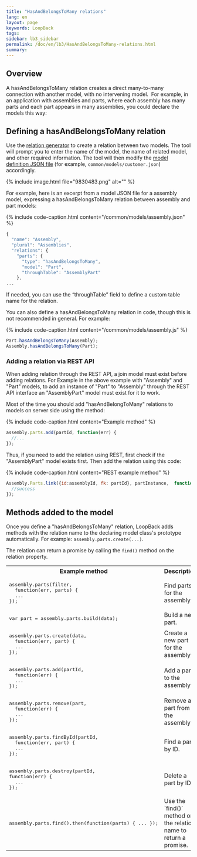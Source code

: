 ```yaml
---
title: "HasAndBelongsToMany relations"
lang: en
layout: page
keywords: LoopBack
tags:
sidebar: lb3_sidebar
permalink: /doc/en/lb3/HasAndBelongsToMany-relations.html
summary:
---
```


## Overview

A hasAndBelongsToMany relation creates a direct many-to-many connection with another model, with no intervening model. 
For example, in an application with assemblies and parts, where each assembly has many parts and each part appears in many assemblies, you could declare the models this way:

## Defining a hasAndBelongsToMany relation

Use the [relation generator](Relation-generator.html) to create a relation between two models. The tool will prompt you to enter the name of the model, the name of related model, and other required information.
The tool will then modify the [model definition JSON file](Model-definition-JSON-file.html) (for example, `common/models/customer.json`) accordingly.

{% include image.html file="9830483.png" alt="" %}

For example, here is an excerpt from a model JSON file for a assembly model, expressing a hasAndBelongsToMany relation between assembly and part models:

{% include code-caption.html content="/common/models/assembly.json" %}
```javascript
{
  "name": "Assembly",
  "plural": "Assemblies",
  "relations": {
    "parts": {
      "type": "hasAndBelongsToMany",
      "model": "Part",
      "throughTable": "AssemblyPart"
    },
...
```

If needed, you can use the “throughTable” field to define a custom table name for the relation.

You can also define a hasAndBelongsToMany relation in code, though this is not recommended in general. For example:

{% include code-caption.html content="/common/models/assembly.js" %}
```javascript
Part.hasAndBelongsToMany(Assembly);
Assembly.hasAndBelongsToMany(Part);
```

### Adding a relation via REST API

When adding relation through the REST API, a join model must exist before adding relations.
For Example in the above example with "Assembly" and "Part" models, to add an instance of "Part" to "Assembly" through the REST API
interface an "AssemblyPart" model must exist for it to work.

Most of the time you should add "hasAndBelongToMany" relations to models on server side using the method:

{% include code-caption.html content="Example method" %}
```javascript
assembly.parts.add(partId, function(err) {
  //...
});
```

Thus, if you need to add the relation using REST, first check if the "AssemblyPart" model exists first. Then add the relation using this code:

{% include code-caption.html content="REST example method" %}
```javascript
Assembly.Parts.link({id:assemblyId, fk: partId}, partInstance,  function(value, header) {
  //success
});
```

## Methods added to the model

Once you define a "hasAndBelongsToMany" relation, LoopBack adds methods with the relation name to the declaring model class's prototype automatically.
For example: `assembly.parts.create(...)`.

The relation can return a promise by calling the `find()` method on the relation property.

<table>
  <tbody>
    <tr>
      <th style="width: 400px;">Example method</th>
      <th>Description</th>
    </tr>
    <tr>
      <td>
        <pre>assembly.parts(filter,
  function(err, parts) {<br>  ...<br>});</pre>
      </td>
      <td>Find parts for the assembly.</td>
    </tr>
    <tr>
      <td>
        <pre>var part = assembly.parts.build(data);</pre>
      </td>
      <td>Build a new part.</td>
    </tr>
    <tr>
      <td>
        <pre>assembly.parts.create(data,
  function(err, part) {<br>  ...<br>});</pre>
      </td>
      <td>Create a new part for the assembly.</td>
    </tr>
    <tr>
      <td>
        <pre>assembly.parts.add(partId,
  function(err) {<br>  ...<br>});</pre>
      </td>
      <td>Add a part to the assembly.</td>
    </tr>
    <tr>
      <td>
        <pre>assembly.parts.remove(part,
  function(err) {<br>  ...<br>});</pre>
      </td>
      <td>Remove a part from the assembly.</td>
    </tr>
    <tr>
      <td>
        <pre>assembly.parts.findById(partId,
  function(err, part) {<br>  ...<br>});</pre>
      </td>
      <td>Find a part by ID.</td>
    </tr>
    <tr>
      <td>
        <pre>assembly.parts.destroy(partId,
function(err) {<br>  ...<br>});</pre>
      </td>
      <td>Delete a part by ID.</td>
    </tr>
    <tr>
      <td>
        <pre>assembly.parts.find().then(function(parts) { ... });</pre>
      </td>
      <td>Use the `find()` method on the relation name to return a promise.</td>
    </tr>
  </tbody>
</table>
